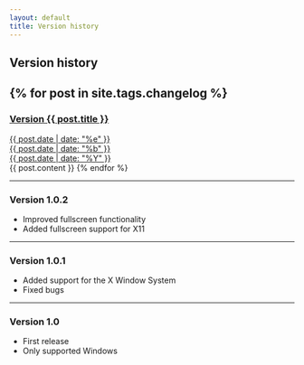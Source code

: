 ```yaml
---
layout: default
title: Version history
---
```


## Version history
{% for post in site.tags.changelog %}
---
<a href="{{ post.url }}">
<h3>Version {{ post.title }}</h3>
<span class="date">
<div class="dateday">{{ post.date | date: "%e" }}</div>
<div>{{ post.date | date: "%b" }}</div>
<div class="dateyear">{{ post.date | date: "%Y" }}</div>
</span>
</a>
{{ post.content }}
{% endfor %}

---
### Version 1.0.2
- Improved fullscreen functionality
- Added fullscreen support for X11

---
### Version 1.0.1
- Added support for the X Window System
- Fixed bugs

---
### Version 1.0
- First release
- Only supported Windows
